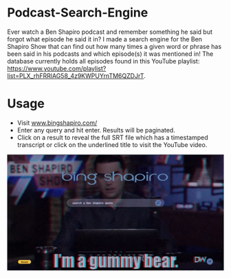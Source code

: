 # Podcast-Search-Engine
Ever watch a Ben Shapiro podcast and remember something he said but forgot what episode he said it in? 
I made a search engine for the Ben Shapiro Show that can find out how many times a given word or phrase has been said in his podcasts and which episode(s) 
it was mentioned in! The database currently holds all episodes found in this YouTube playlist: https://www.youtube.com/playlist?list=PLX_rhFRRlAG58_4z9KWPUYrnTM6QZDJrT.

# Usage
- Visit www.bingshapiro.com/
- Enter any query and hit enter. Results will be paginated. 
- Click on a result to reveal the full SRT file which has a timestamped transcript or click on the underlined title to visit the YouTube video.

![Screenshot](page.PNG)
